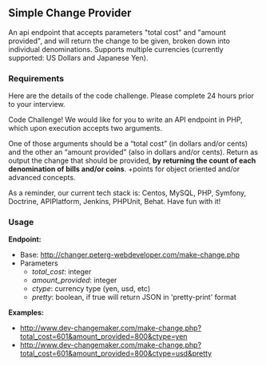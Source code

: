 ## Simple Change Provider

An api endpoint that accepts parameters "total cost" and "amount provided", and will return the change to be given, broken down into individual denominations.  Supports multiple currencies (currently supported: US Dollars and Japanese Yen).


### Requirements

Here are the details of the code challenge.  Please complete 24 hours prior to your interview.  

Code Challenge!  We would like for you to write an API endpoint in PHP, which upon execution accepts two arguments.  

One of those arguments should be a “total cost” (in dollars and/or cents) and the other an “amount provided” (also in dollars and/or cents).   Return as output the change that should be provided, **by returning the count of each denomination of bills and/or coins**.  +points for object oriented and/or advanced concepts.  

As a reminder, our current tech stack is:  Centos, MySQL, PHP, Symfony, Doctrine, APIPlatform, Jenkins, PHPUnit, Behat.   Have fun with it!  


### Usage

__Endpoint:__

* Base: http://changer.peterg-webdeveloper.com/make-change.php
* Parameters
    * *total_cost*: integer 
    * *amount_provided*: integer
    * *ctype*: currency type (yen, usd, etc)
    * *pretty*: boolean, if true will return JSON in 'pretty-print' format

__Examples:__

* http://www.dev-changemaker.com/make-change.php?total_cost=601&amount_provided=800&ctype=yen
* http://www.dev-changemaker.com/make-change.php?total_cost=601&amount_provided=800&ctype=usd&pretty
